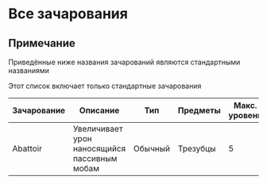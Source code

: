 # Все зачарования

## Примечание

Приведённые ниже названия зачарований являются стандартными названиями

Этот список включает только стандартные зачарования

| Зачарование | Описание                                     | Тип     | Предметы | Макс. уровень |
| ----------- | -------------------------------------------- | ------- | -------- | ------------- |
| Abattoir    | Увеличивает урон наносящийся пассивным мобам | Обычный | Трезубцы | 5             |
